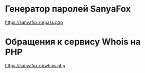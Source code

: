 # Генератор паролей SanyaFox
https://sanyafox.ru/pass.php



# Обращения к сервису Whois на PHP 
https://sanyafox.ru/whois.php
